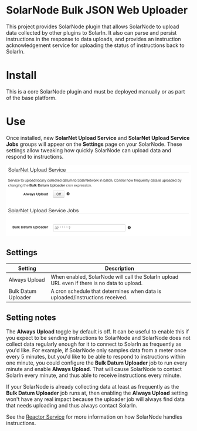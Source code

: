 # SolarNode Bulk JSON Web Uploader

This project provides SolarNode plugin that allows SolarNode to upload data
collected by other plugins to SolarIn. It also can parse and persist 
instructions in the response to data uploads, and provides an instruction
acknowledgement service for uploading the status of instructions back
to SolarIn.

# Install

This is a core SolarNode plugin and must be deployed manually or as part of
the base platform.

# Use

Once installed, new **SolarNet Upload Service** and **SolarNet Upload Service Jobs**
groups will appear on the **Settings** page on your SolarNode. These settings
allow tweaking how quickly SolarNode can upload data and respond to instructions.

![settings](docs/solarnode-settings-bulkjsonwebpost.png)

## Settings

| Setting             | Description                                                                                  |
|---------------------|----------------------------------------------------------------------------------------------|
| Always Upload       | When enabled, SolarNode will call the SolarIn upload URL even if there is no data to upload. |
| Bulk Datum Uploader | A cron schedule that determines when data is uploaded/instructions received.                 |

## Setting notes

The **Always Upload** toggle by default is off. It can be useful to enable this if
you expect to be sending instructions to SolarNode and SolarNode does not collect
data regularly enough for it to connect to SolarIn as frequently as you'd like.
For example, if SolarNode only samples data from a meter once every 5 minutes, but
you'd like to be able to respond to instructions within one minute, you could
configure the **Bulk Datum Uploader** job to run every minute and enable 
**Always Upload**. That will cause SolarNode to contact SolarIn every minute,
and thus able to receive instructions every minute.

If your SolarNode is already collecting data at least as frequently as the 
**Bulk Datum Uploader** job runs at, then enabling the **Always Upload** setting
won't have any real impact because the uploader job will always find data that
needs uploading and thus always contact SolarIn.

See the [Reactor Service][reactor.simple] for more information on how SolarNode
handles instructions.

 [reactor.simple]: https://github.com/SolarNetwork/solarnetwork-node/tree/master/net.solarnetwork.node.reactor.simple
